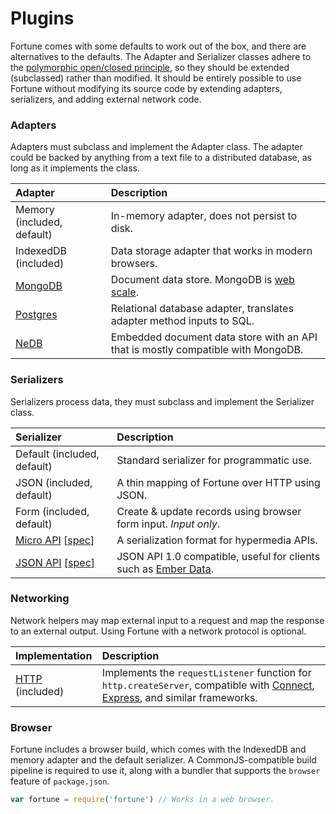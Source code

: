 # Plugins

Fortune comes with some defaults to work out of the box, and there are alternatives to the defaults. The Adapter and Serializer classes adhere to the [polymorphic open/closed principle](https://en.wikipedia.org/wiki/Open/closed_principle#Polymorphic_open.2Fclosed_principle), so they should be extended (subclassed) rather than modified. It should be entirely possible to use Fortune without modifying its source code by extending adapters, serializers, and adding external network code.


### Adapters

Adapters must subclass and implement the Adapter class. The adapter could be backed by anything from a text file to a distributed database, as long as it implements the class.

| Adapter          | Description                                              |
|:-----------------|:---------------------------------------------------------|
| Memory (included, default) | In-memory adapter, does not persist to disk. |
| IndexedDB (included) | Data storage adapter that works in modern browsers. |
| [MongoDB](https://github.com/fortunejs/fortune-mongodb) | Document data store. MongoDB is [web scale](http://www.mongodb-is-web-scale.com/). |
| [Postgres](https://github.com/fortunejs/fortune-postgres) | Relational database adapter, translates adapter method inputs to SQL. |
| [NeDB](https://github.com/fortunejs/fortune-nedb) | Embedded document data store with an API that is mostly compatible with MongoDB. |


### Serializers

Serializers process data, they must subclass and implement the Serializer class.

| Serializer       | Description                                              |
|:-----------------|:---------------------------------------------------------|
| Default (included, default) | Standard serializer for programmatic use. |
| JSON (included, default) | A thin mapping of Fortune over HTTP using JSON. |
| Form (included, default) | Create & update records using browser form input. *Input only*. |
| [Micro API](https://github.com/fortunejs/fortune-micro-api) [[spec](http://micro-api.org)] | A serialization format for hypermedia APIs. |
| [JSON API](https://github.com/fortunejs/fortune-json-api) [[spec](http://jsonapi.org)] | JSON API 1.0 compatible, useful for clients such as [Ember Data](https://github.com/emberjs/data). |


### Networking

Network helpers may map external input to a request and map the response to an external output. Using Fortune with a network protocol is optional.

| Implementation   | Description                                              |
|:-----------------|:---------------------------------------------------------|
| [HTTP](http://fortunejs.com/api/#net-http) (included) | Implements the `requestListener` function for `http.createServer`, compatible with [Connect](https://github.com/senchalabs/connect), [Express](http://expressjs.com/), and similar frameworks. |


### Browser

Fortune includes a browser build, which comes with the IndexedDB and memory adapter and the default serializer. A CommonJS-compatible build pipeline is required to use it, along with a bundler that supports the `browser` feature of `package.json`.

```js
var fortune = require('fortune') // Works in a web browser.
```

